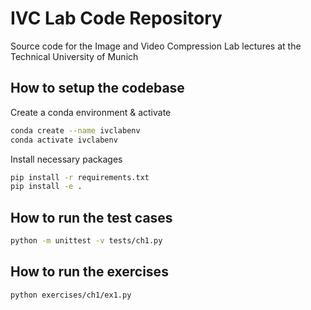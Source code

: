 # IVC Lab Code Repository

Source code for the Image and Video Compression Lab 
lectures at the Technical University of Munich

## How to setup the codebase

Create a conda environment & activate
```bash
conda create --name ivclabenv
conda activate ivclabenv
```

Install necessary packages

```bash
pip install -r requirements.txt
pip install -e .
```

## How to run the test cases

```bash
python -m unittest -v tests/ch1.py
```

## How to run the exercises

```bash
python exercises/ch1/ex1.py
```

